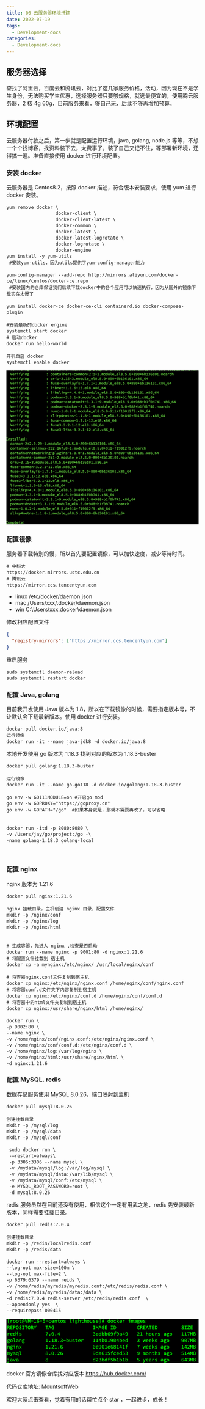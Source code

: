 ```yaml
---
title: 06-云服务器环境搭建
date: 2022-07-19
tags:
  - Development-docs
categories:
  - Development-docs
---
```


## 服务器选择

查找了阿里云，百度云和腾讯云，对比了这几家服务价格，活动，因为现在不是学生身份，无法购买学生优惠，选择服务器只要够规格，就选最便宜的，使用腾云服务器，2 核 4g 60g，目前服务来看，够自己玩，后续不够再增加预算。

## 环境配置

云服务器付款之后，第一步就是配置运行环境，java, golang, node.js 等等，不想一个个找博客，找资料装下去，太费事了，装了自己又记不住，等部署新环境，还得搞一遍。准备直接使用 docker 进行环境配置。

### 安装 docker

云服务器是 Centos8.2，按照 docker 描述，符合版本安装要求，使用 yum 进行 docker 安装。

```
yum remove docker \
                  docker-client \
                  docker-client-latest \
                  docker-common \
                  docker-latest \
                  docker-latest-logrotate \
                  docker-logrotate \
                  docker-engine
yum install -y yum-utils
 #安装yum-utils，因为utils提供了yum-config-manager能力

yum-config-manager --add-repo http://mirrors.aliyun.com/docker-ce/linux/centos/docker-ce.repo
 #安装国内的仓库保证我们后续下载docker中的各个应用可以快速执行，因为从国外的镜像下载实在太慢了

yum install docker-ce docker-ce-cli containerd.io docker-compose-plugin

#安装最新的docker engine
systemctl start docker
# 启动docker
docker run hello-world

开机自启 docker
systemctl enable docker
```

![docker_install](../../assets/docsImages/initServer/docker_install.png)

### 配置镜像

服务器下载特别的慢，所以首先要配置镜像，可以加快速度，减少等待时间。

```
# 中科大
https://docker.mirrors.ustc.edu.cn
# 腾讯云
https://mirror.ccs.tencentyun.com
```

- linux /etc/docker/daemon.json
- mac /Users/xxx/.docker/daemon.json
- win C:\Users\xxx\.docker\daemon.json

修改相应配置文件

```json
{
  "registry-mirrors": ["https://mirror.ccs.tencentyun.com"]
}
```

重启服务

```shell
sudo systemctl daemon-reload
sudo systemctl restart docker
```

### 配置 Java, golang

目前我开发使用 Java 版本为 1.8，所以在下载镜像的时候，需要指定版本号，不让默认会下载最新版本。使用 docker 进行安装。

```
docker pull docker.io/java:8
运行镜像
docker run -it --name java-jdk8 -d docker.io/java:8
```

本地开发使用 go 版本为 1.18.3 找到对应的版本为 1.18.3-buster

```
docker pull golang:1.18.3-buster

运行镜像
docker run -it --name go-go118 -d docker.io/golang:1.18.3-buster

go env -w GO111MODULE=on #开启go mod
go env -w GOPROXY="https://goproxy.cn"
go env -w GOPATH="/go"  #如果本身就是，那就不需要再改了，可以省略


docker run -itd -p 8080:8080 \
-v /Users/jay/go/project:/go -\
-name golang-1.18.3 golang-local



```

### 配置 nginx

nginx 版本为 1.21.6

```
docker pull nginx:1.21.6

nginx 挂载目录，主机创建 nginx 目录，配置文件
mkdir -p /nginx/conf
mkdir -p /nginx/log
mkdir -p /nginx/html


# 生成容器，先进入 nginx ,检查是否启动
docker run --name nginx -p 9001:80 -d nginx:1.21.6
# 将配置文件挂载到 宿主机
docker cp -a mynginx:/etc/nginx/ /usr/local/nginx/conf

# 将容器nginx.conf文件复制到宿主机
docker cp nginx:/etc/nginx/nginx.conf /home/nginx/conf/nginx.conf
# 将容器conf.d文件夹下内容复制到宿主机
docker cp nginx:/etc/nginx/conf.d /home/nginx/conf/conf.d
# 将容器中的html文件夹复制到宿主机
docker cp nginx:/usr/share/nginx/html /home/nginx/

docker run \
-p 9002:80 \
--name nginx \
-v /home/nginx/conf/nginx.conf:/etc/nginx/nginx.conf \
-v /home/nginx/conf/conf.d:/etc/nginx/conf.d \
-v /home/nginx/log:/var/log/nginx \
-v /home/nginx/html:/usr/share/nginx/html \
-d nginx:1.21.6
```

### 配置 MySQL. redis

数据存储服务使用 MySQL 8.0.26，端口映射到主机

```
docker pull mysql:8.0.26

创建挂载目录
mkdir -p /mysql/log
mkdir -p /mysql/data
mkdir -p /mysql/conf

 sudo docker run \
 -–restart=always\
 -p 3306:3306 --name mysql \
 -v /mydata/mysql/log:/var/log/mysql \
 -v /mydata/mysql/data:/var/lib/mysql \
 -v /mydata/mysql/conf:/etc/mysql \
 -e MYSQL_ROOT_PASSWORD=root \
 -d mysql:8.0.26

```

redis 服务虽然在目前还没有使用，相信这个一定有用武之地，redis 先安装最新版本，同样需要挂载目录。

```
docker pull redis:7.0.4

创建挂载目录
mkdir -p /redis/localredis.conf
mkdir -p /redis/data

docker run --restart=always \
--log-opt max-size=100m \
--log-opt max-file=2 \
-p 6379:6379 --name reids \
-v /home/redis/myredis/myredis.conf:/etc/redis/redis.conf \
-v /home/redis/myredis/data:/data \
-d redis:7.0.4 redis-server /etc/redis/redis.conf  \
--appendonly yes  \
--requirepass 000415

```

![docker_images](../../assets/docsImages/initServer/docker_images.png)

docker 官方镜像仓库找对应版本
https://hub.docker.com/

代码仓库地址: [MountsoftWeb](https://github.com/mountsoftweb/)

欢迎大家点击查看，觉着有用的话帮忙点个 star ，一起进步，成长！

